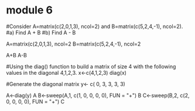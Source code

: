 # module 6 
#Consider A=matrix(c(2,0,1,3), ncol=2) and B=matrix(c(5,2,4,-1), ncol=2).
#a) Find A + B
#b) Find A - B

A=matrix(c(2,0,1,3), ncol=2
B=matrix(c(5,2,4,-1), ncol=2

A+B
A-B

#Using the diag() function to build a matrix of size 4 with the following values in the diagonal 4,1,2,3.
x<-c(4,1,2,3)
diag(x)

#Generate the diagonal matrix 
y<- c( 0, 3, 3, 3, 3)

A<-diag(y)
A
B<-sweep(A,1, c(1, 0, 0, 0, 0), FUN = "+")
B
C<-sweep(B,2, c(2, 0, 0, 0, 0), FUN = "+")
C
